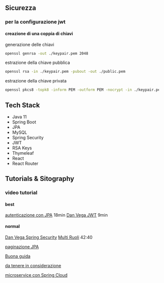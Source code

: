 

## Sicurezza
### per la configurazione jwt
#### creazione di una coppia di chiavi

generazione delle chiavi
```bash
openssl genrsa -out ./keypair.pem 2048
```

estrazione della chiave pubblica
```bash
openssl rsa -in ./keypair.pem -pubout -out ./public.pem
```

estrazione della chiave privata
```bash
openssl pkcs8 -topk8 -inform PEM -outform PEM -nocrypt -in ./keypair.pem -out ./private.pem
```

## Tech Stack
- Java 11
- Spring Boot
- JPA
- MySQL
- Spring Security
- JWT
- RSA Keys
- Thymeleaf
- React
- React Router


## Tutorials & Sitography

### video tutorial

#### best
[autenticazione con JPA](https://www.youtube.com/watch?v=awcCiqBO36E)
18min
[Dan Vega JWT](https://www.youtube.com/watch?v=KYNR5js2cXE)
9min

#### normal
[Dan Vega Spring Security](https://www.youtube.com/watch?v=d7ZmZFbE_qY)
[Multi Ruoli](https://www.youtube.com/watch?v=ErwPP7xLwDY)
42:40


[paginazione JPA](https://www.danvega.dev/blog/2022/05/12/spring-data-jpa-pagination/)

[Buona guida](https://www.baeldung.com/role-and-privilege-for-spring-security-registration)

[da tenere in considerazione](https://stackoverflow.com/questions/44046154/multiple-home-pages-for-different-roles-in-spring-security)

[microservice con Spring Cloud](https://www.youtube.com/watch?v=p485kUNpPvE)
